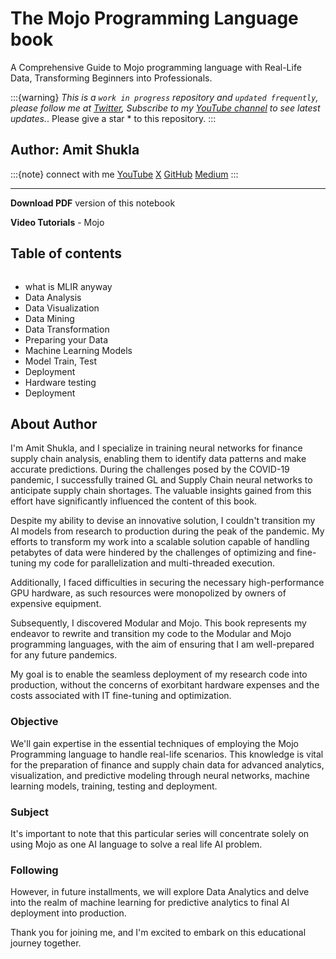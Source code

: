 # The Mojo Programming Language book

A Comprehensive Guide to Mojo programming language with Real-Life Data, Transforming Beginners into Professionals.

:::{warning}
*This is a `work in progress` repository and `updated frequently`, please follow me at [Twitter](https://twitter.com/ashuklax), Subscribe to my [YouTube channel](https://youtube.com/@Amit.Shukla) to see latest updates.*. Please give a star * to this repository.
:::

## Author: Amit Shukla

:::{note} connect with me
    [YouTube](https://youtube.com/@Amit.Shukla)
    [X](https://x.com/ashuklax)
    [GitHub](https://github.com/AmitXShukla)
    [Medium](https://medium.com/@Amit-Shukla)
:::

---

**Download PDF** version of this notebook

**Video Tutorials** - Mojo

## Table of contents

```{tableofcontents}
```

- what is MLIR anyway
- Data Analysis
- Data Visualization
- Data Mining
- Data Transformation
- Preparing your Data
- Machine Learning Models
- Model Train, Test
- Deployment
- Hardware testing
- Deployment

## About Author

I'm Amit Shukla, and I specialize in training neural networks for finance supply chain analysis, enabling them to identify data patterns and make accurate predictions.
During the challenges posed by the COVID-19 pandemic, I successfully trained GL and Supply Chain neural networks to anticipate supply chain shortages. The valuable insights gained from this effort have significantly influenced the content of this book.

Despite my ability to devise an innovative solution, I couldn't transition my AI models from research to production during the peak of the pandemic. My efforts to transform my work into a scalable solution capable of handling petabytes of data were hindered by the challenges of optimizing and fine-tuning my code for parallelization and multi-threaded execution.

Additionally, I faced difficulties in securing the necessary high-performance GPU hardware, as such resources were monopolized by owners of expensive equipment.

Subsequently, I discovered Modular and Mojo. This book represents my endeavor to rewrite and transition my code to the Modular and Mojo programming languages, with the aim of ensuring that I am well-prepared for any future pandemics.

My goal is to enable the seamless deployment of my research code into production, without the concerns of exorbitant hardware expenses and the costs associated with IT fine-tuning and optimization.

### Objective

We'll gain expertise in the essential techniques of employing the Mojo Programming language to handle real-life scenarios. This knowledge is vital for the preparation of finance and supply chain data for advanced analytics, visualization, and predictive modeling through neural networks, machine learning models, training, testing and deployment.

### Subject

It's important to note that this particular series will concentrate solely on using Mojo as one AI language to solve a real life AI problem.

### Following

However, in future installments, we will explore Data Analytics and delve into the realm of machine learning for predictive analytics to final AI deployment into production.

Thank you for joining me, and I'm excited to embark on this educational journey together.
